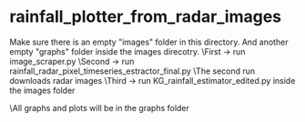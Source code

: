 # rainfall_plotter_from_radar_images

Make sure there is an empty "images" folder in this directory. And another empty "graphs" folder inside the images direcotry.
\\First -> run image_scraper.py
\\Second -> run rainfall_radar_pixel_timeseries_estractor_final.py
\\The second run downloads radar images 
\\Third -> run KG_rainfall_estimator_edited.py inside the images folder

\\All graphs and plots will be in the graphs folder
